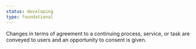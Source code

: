 ```yaml
---
status: developing
type: foundational
---
```


Changes in terms of agreement to a continuing process, service, or task are conveyed to users and an opportunity to consent is given.